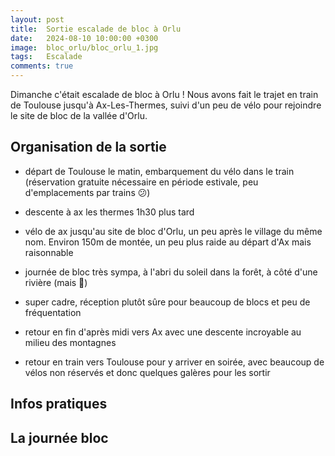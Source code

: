 ```yaml
---
layout: post
title:  Sortie escalade de bloc à Orlu
date:   2024-08-10 10:00:00 +0300
image:  bloc_orlu/bloc_orlu_1.jpg
tags:   Escalade
comments: true
---
```


Dimanche c'était escalade de bloc à Orlu !
Nous avons fait le trajet en train de Toulouse jusqu'à Ax-Les-Thermes, suivi d'un peu de vélo pour rejoindre le site de bloc de la vallée d'Orlu.

## Organisation de la sortie

- départ de Toulouse le matin, embarquement du vélo dans le train (réservation gratuite nécessaire en période estivale, peu d'emplacements par trains 😕)

- descente à ax les thermes 1h30 plus tard

- vélo de ax jusqu'au site de bloc d'Orlu, un peu après le village du même nom. Environ 150m de montée, un peu plus raide au départ d'Ax mais raisonnable

- journée de bloc très sympa, à l'abri du soleil dans la forêt, à côté d'une rivière (mais 🦟)

- super cadre, réception plutôt sûre pour beaucoup de blocs et peu de fréquentation

- retour en fin d'après midi vers Ax avec une descente incroyable au milieu des montagnes

- retour en train vers Toulouse pour y arriver en soirée, avec beaucoup de vélos non réservés et donc quelques galères pour les sortir

## Infos pratiques

## La journée bloc
